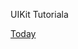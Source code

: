 UIKit Tutoriala

[Today](https://developer.apple.com/tutorials/swiftui/creating-and-combining-views)
